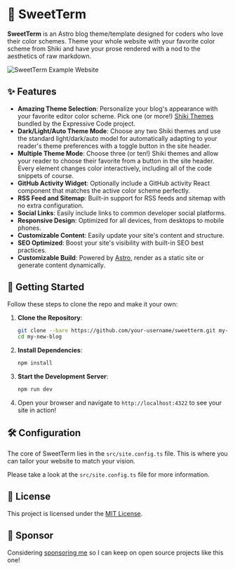 # 🌟 SweetTerm

**SweetTerm** is an Astro blog theme/template designed for coders who love their color schemes. Theme your whole website with your favorite color scheme from Shiki and have your prose rendered with a nod to the aesthetics of raw markdown.

![SweetTerm Example Website](https://i.imgur.com/nmE2HPM.png)

## ✨ Features

- **Amazing Theme Selection**: Personalize your blog's appearance with your favorite editor color scheme. Pick one (or more!) [Shiki Themes](https://expressive-code.com/guides/themes/#available-themes) bundled by the Expressive Code project.
- **Dark/Light/Auto Theme Mode**: Choose any two Shiki themes and use the standard light/dark/auto model for automatically adapting to your reader's theme preferences with a toggle button in the site header.
- **Multiple Theme Mode**: Choose three (or ten!) Shiki themes and allow your reader to choose their favorite from a button in the site header. Every element changes color interactively, including all of the code snippets of course.
- **GitHub Activity Widget**: Optionally include a GitHub activity React component that matches the active color scheme perfectly.
- **RSS Feed and Sitemap**: Built-in support for RSS feeds and sitemap with no extra configuration.
- **Social Links**: Easily include links to common developer social platforms.
- **Responsive Design**: Optimized for all devices, from desktops to mobile phones.
- **Customizable Content**: Easily update your site's content and structure.
- **SEO Optimized**: Boost your site's visibility with built-in SEO best practices.
- **Customizable Build**: Powered by [Astro](https://astro.build/), render as a static site or generate content dynamically.

## 🚀 Getting Started

Follow these steps to clone the repo and make it your own:

1. **Clone the Repository**:
    ```bash
    git clone --bare https://github.com/your-username/sweetterm.git my-new-blog
    cd my-new-blog
    ```

2. **Install Dependencies**:
    ```bash
    npm install
    ```

3. **Start the Development Server**:
    ```bash
    npm run dev
    ```

4. Open your browser and navigate to `http://localhost:4322` to see your site in action!

## 🛠️ Configuration

The core of SweetTerm lies in the `src/site.config.ts` file. This is where you can tailor your website to match your vision. 

Please take a look at the `src/site.config.ts` file for more information.

## 📄 License

This project is licensed under the [MIT License](LICENSE).

## 🩷 Sponsor
Considering [sponsoring me]() so I can keep on open source projects like this one!